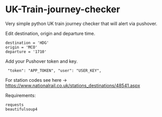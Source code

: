 # UK-Train-journey-checker

Very simple python UK train journey checker that will alert via pushover.

Edit destination, origin and departure time.

```
destination = 'HDG'
origin = 'MCO'
departure = '1710'
```

Add your Pushover token and key.

```
 "token": "APP_TOKEN", "user": "USER_KEY",
```

For station codes see here -> https://www.nationalrail.co.uk/stations_destinations/48541.aspx

Requirements:
```
requests
beautifulsoup4
```
